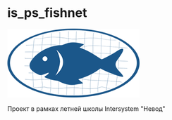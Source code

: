 # is_ps_fishnet
![Fishnet](https://github.com/APogrebnikov/is_ps_fishnet/blob/master/web/logo.png)

Проект в рамках летней школы Intersystem "Невод"
